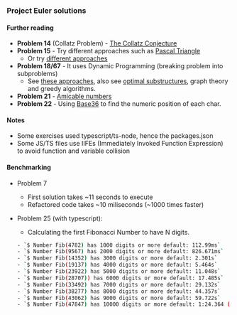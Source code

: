 ### Project Euler solutions

#### Further reading

- **Problem 14** (Collatz Problem) - [The Collatz Conjecture](https://medium.com/cantors-paradise/the-collatz-conjecture-some-shocking-results-from-180-000-iterations-7fea130d0377)
- **Problem 15** - Try different approaches such as [Pascal Triangle](https://researchideas.ca/wmt/c6b3.html)
  - Or try [different approaches](https://betterexplained.com/articles/navigate-a-grid-using-combinations-and-permutations/)
- **Problem 18/67** - It uses Dynamic Programming (breaking problem into subproblems)
  - See [these approaches](https://www.mathblog.dk/project-euler-18/), also see [optimal substructures](https://en.wikipedia.org/wiki/Optimal_substructure), graph theory and greedy algorithms.
- **Problem 21** - [Amicable numbers](https://primes.utm.edu/glossary/page.php?sort=AmicableNumber)
- **Problem 22** - Using [Base36](https://en.wikipedia.org/wiki/Base36) to find the numeric position of each char.

#### Notes

- Some exercises used typescript/ts-node, hence the packages.json
- Some JS/TS files use IIFEs (Immediately Invoked Function Expression) to avoid function and variable collision


#### Benchmarking

- Problem 7
  - First solution takes ~11 seconds to execute
  - Refactored code takes ~10 miliseconds (~1000 times faster)

- Problem 25 (with typescript):
  - Calculating the first Fibonacci Number to have N digits.
  ```bash
  - `$ Number Fib(4782) has 1000 digits or more default: 112.99ms`
  - `$ Number Fib(9567) has 2000 digits or more default: 826.671ms`
  - `$ Number Fib(14352) has 3000 digits or more default: 2.301s`
  - `$ Number Fib(19137) has 4000 digits or more default: 5.464s`
  - `$ Number Fib(23922) has 5000 digits or more default: 11.048s`
  - `$ Number Fib(28707)) has 6000 digits or more default: 17.485s`
  - `$ Number Fib(33492) has 7000 digits or more default: 29.132s`
  - `$ Number Fib(38277) has 8000 digits or more default: 44.357s`
  - `$ Number Fib(43062) has 9000 digits or more default: 59.722s`
  - `$ Number Fib(47847) has 10000 digits or more default: 1:24.364 (m:ss.mmm)`
  ```